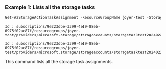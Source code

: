 ### Example 1: Lists all the storage tasks
```powershell
Get-AzStorageActionTaskAssignment -ResourceGroupName joyer-test -StorageTaskName mytask1 | Format-List
```

```output
Id : subscriptions/9e223dbe-3399-4e19-88eb-0975f02ac87f/resourcegroups/joyer-test/providers/microsoft.storage/storageaccounts/storagetasktest202402281/storagetaskassignments/testassign1

Id : subscriptions/9e223dbe-3399-4e19-88eb-0975f02ac87f/resourcegroups/joyer-test/providers/microsoft.storage/storageaccounts/storagetasktest202402281/storagetaskassignments/testassign2
```

This command lists all the storage task assignments.


